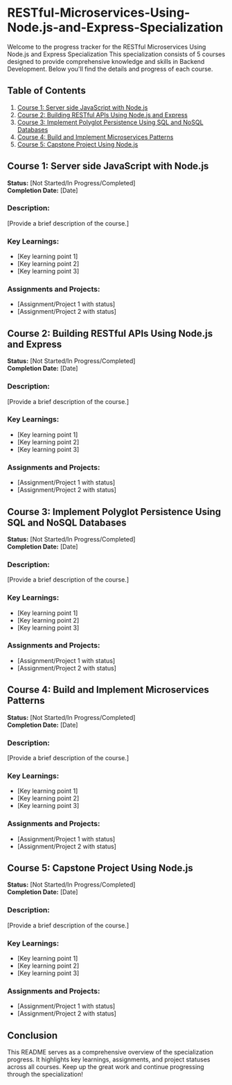 # RESTful-Microservices-Using-Node.js-and-Express-Specialization

Welcome to the progress tracker for the RESTful Microservices Using Node.js and Express Specialization This specialization consists of 5 courses designed to provide comprehensive knowledge and skills in Backend Development. Below you'll find the details and progress of each course.

## Table of Contents
1. [Course 1: Server side JavaScript with Node.js](#course-1-server-side-javascript-with-nodejs)
2. [Course 2: Building RESTful APIs Using Node.js and Express](#course-2-building-restful-apis-using-nodejs-and-express)
3. [Course 3: Implement Polyglot Persistence Using SQL and NoSQL Databases](#course-3-implement-polyglot-persistence-using-sql-and-nosql-databases)
4. [Course 4: Build and Implement Microservices Patterns](#course-4-build-and-implement-microservices-patterns)
5. [Course 5: Capstone Project Using Node.js](#course-5-capstone-project-using-nodejs)

## Course 1: Server side JavaScript with Node.js
**Status:** [Not Started/In Progress/Completed]  
**Completion Date:** [Date]  

### Description:
[Provide a brief description of the course.]

### Key Learnings:
- [Key learning point 1]
- [Key learning point 2]
- [Key learning point 3]

### Assignments and Projects:
- [Assignment/Project 1 with status]
- [Assignment/Project 2 with status]

## Course 2: Building RESTful APIs Using Node.js and Express
**Status:** [Not Started/In Progress/Completed]  
**Completion Date:** [Date]  

### Description:
[Provide a brief description of the course.]

### Key Learnings:
- [Key learning point 1]
- [Key learning point 2]
- [Key learning point 3]

### Assignments and Projects:
- [Assignment/Project 1 with status]
- [Assignment/Project 2 with status]

## Course 3: Implement Polyglot Persistence Using SQL and NoSQL Databases
**Status:** [Not Started/In Progress/Completed]  
**Completion Date:** [Date]  

### Description:
[Provide a brief description of the course.]

### Key Learnings:
- [Key learning point 1]
- [Key learning point 2]
- [Key learning point 3]

### Assignments and Projects:
- [Assignment/Project 1 with status]
- [Assignment/Project 2 with status]

## Course 4: Build and Implement Microservices Patterns
**Status:** [Not Started/In Progress/Completed]  
**Completion Date:** [Date]  

### Description:
[Provide a brief description of the course.]

### Key Learnings:
- [Key learning point 1]
- [Key learning point 2]
- [Key learning point 3]

### Assignments and Projects:
- [Assignment/Project 1 with status]
- [Assignment/Project 2 with status]

## Course 5: Capstone Project Using Node.js
**Status:** [Not Started/In Progress/Completed]  
**Completion Date:** [Date]  

### Description:
[Provide a brief description of the course.]

### Key Learnings:
- [Key learning point 1]
- [Key learning point 2]
- [Key learning point 3]

### Assignments and Projects:
- [Assignment/Project 1 with status]
- [Assignment/Project 2 with status]

## Conclusion

This README serves as a comprehensive overview of the specialization progress. It highlights key learnings, assignments, and project statuses across all courses. Keep up the great work and continue progressing through the specialization!
